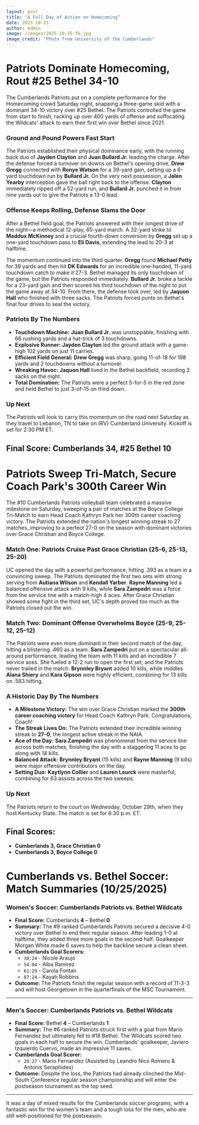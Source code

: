 ```yaml
---
layout: post
title: "A Full Day of Action on Homecoming"
date: 2025-10-25
author: Admin
image: /images/2025-10-25-fb.jpg
image_credit: "Photo from University of the Cumberlands"
---
```


# Patriots Dominate Homecoming, Rout #25 Bethel 34-10

The Cumberlands Patriots put on a complete performance for the Homecoming crowd Saturday night, snapping a three-game skid with a dominant 34-10 victory over #25 Bethel. The Patriots controlled the game from start to finish, racking up over 400 yards of offense and suffocating the Wildcats' attack to earn their first win over Bethel since 2021.

### Ground and Pound Powers Fast Start

The Patriots established their physical dominance early, with the running back duo of **Jayden Clayton** and **Juan Bullard Jr.** leading the charge. After the defense forced a turnover on downs on Bethel's opening drive, **Drew Gregg** connected with **Ronye Watson** for a 39-yard gain, setting up a 6-yard touchdown run by **Bullard Jr.** On the very next possession, a **Jalen Yearby** interception gave the ball right back to the offense. **Clayton** immediately ripped off a 52-yard run, and **Bullard Jr.** punched it in from nine yards out to give the Patriots a 13-0 lead.

### Offense Keeps Rolling, Defense Slams the Door

After a Bethel field goal, the Patriots answered with their longest drive of the night—a methodical 12-play, 65-yard march. A 32-yard strike to **Maddux McKinney** and a crucial fourth-down conversion by **Gregg** set up a one-yard touchdown pass to **Eli Davis**, extending the lead to 20-3 at halftime.

The momentum continued into the third quarter. **Gregg** found **Michael Petty** for 39 yards and then hit **DK Edwards** for an incredible one-handed, 11-yard touchdown catch to make it 27-3. Bethel managed its only touchdown of the game, but the Patriots responded immediately. **Bullard Jr.** broke a tackle for a 23-yard gain and then scored his third touchdown of the night to put the game away at 34-10. From there, the defense took over, led by **Jaquon Hall** who finished with three sacks. The Patriots forced punts on Bethel's final four drives to seal the victory.

### Patriots By The Numbers

*   **Touchdown Machine:** **Juan Bullard Jr.** was unstoppable, finishing with 66 rushing yards and a hat-trick of 3 touchdowns.
*   **Explosive Runner:** **Jayden Clayton** led the ground attack with a game-high 102 yards on just 11 carries.
*   **Efficient Field General:** **Drew Gregg** was sharp, going 11-of-18 for 198 yards and 2 touchdowns without a turnover.
*   **Wreaking Havoc:** **Jaquon Hall** lived in the Bethel backfield, recording 3 sacks on the night.
*   **Total Domination:** The Patriots were a perfect 5-for-5 in the red zone and held Bethel to just 3-of-15 on third down.

### Up Next

The Patriots will look to carry this momentum on the road next Saturday as they travel to Lebanon, TN to take on (RV) Cumberland University. Kickoff is set for 2:30 PM ET.

## Final Score: Cumberlands 34, #25 Bethel 10

# Patriots Sweep Tri-Match, Secure Coach Park's 300th Career Win

The #10 Cumberlands Patriots volleyball team celebrated a massive milestone on Saturday, sweeping a pair of matches at the Boyce College Tri-Match to earn Head Coach Kathryn Park her 300th career coaching victory. The Patriots extended the nation's longest winning streak to 27 matches, improving to a perfect 27-0 on the season with dominant victories over Grace Christian and Boyce College.

### Match One: Patriots Cruise Past Grace Christian (25-6, 25-13, 25-20)

UC opened the day with a powerful performance, hitting .393 as a team in a convincing sweep. The Patriots dominated the first two sets with strong serving from **Autiana Wilson** and **Kendall Yarber**. **Rayne Manning** led a balanced offensive attack with 9 kills, while **Sara Zampedri** was a force from the service line with a match-high 4 aces. After Grace Christian showed some fight in the third set, UC's depth proved too much as the Patriots closed out the win.

### Match Two: Dominant Offense Overwhelms Boyce (25-9, 25-12, 25-12)

The Patriots were even more dominant in their second match of the day, hitting a blistering .460 as a team. **Sara Zampedri** put on a spectacular all-around performance, leading the team with 11 kills and an incredible 7 service aces. She fueled a 12-2 run to open the first set, and the Patriots never trailed in the match. **Brynnley Bryant** added 10 kills, while middles **Alana Shiery** and **Kara Gipson** were highly efficient, combining for 13 kills on .583 hitting.

### A Historic Day By The Numbers

*   **A Milestone Victory:** The win over Grace Christian marked the **300th career coaching victory** for Head Coach Kathryn Park. Congratulations, Coach!
*   **The Streak Lives On:** The Patriots extended their incredible winning streak to **27-0**, the longest active streak in the NAIA.
*   **Ace of the Day:** **Sara Zampedri** was phenomenal from the service line across both matches, finishing the day with a staggering 11 aces to go along with 14 kills.
*   **Balanced Attack:** **Brynnley Bryant** (15 kills) and **Rayne Manning** (9 kills) were major offensive contributors on the day.
*   **Setting Duo:** **Kaytlynn Collier** and **Lauren Leurck** were masterful, combining for 63 assists across the two sweeps.

### Up Next

The Patriots return to the court on Wednesday, October 29th, when they host Kentucky State. The match is set for 6:30 p.m. ET.

## Final Scores:
*   **Cumberlands 3, Grace Christian 0**
*   **Cumberlands 3, Boyce College 0**

# Cumberlands vs. Bethel Soccer: Match Summaries (10/25/2025)

### Women's Soccer: Cumberlands Patriots vs. Bethel Wildcats

*   **Final Score:** Cumberlands **4** – Bethel **0**
*   **Summary:** The #9 ranked Cumberlands Patriots secured a decisive 4-0 victory over Bethel to end their regular season. After leading 1-0 at halftime, they added three more goals in the second half. Goalkeeper Morgan White made 6 saves to help the backline secure a clean sheet.
*   **Cumberlands Goal Scorers:**
    *   `38:24` - Nicole Araujo
    *   `54:04` - Alba Ramirez
    *   `61:29` - Carola Fontan
    *   `87:24` - Kayah Robbins
*   **Outcome:** The Patriots finish the regular season with a record of 11-3-3 and will host Georgetown in the quarterfinals of the MSC Tournament.

---

### Men's Soccer: Cumberlands Patriots vs. Bethel Wildcats

*   **Final Score:** Bethel **4** – Cumberlands **1**
*   **Summary:** The #6 ranked Patriots struck first with a goal from Mario Fernandez but ultimately fell to #18 Bethel. The Wildcats scored two goals in each half to secure the win. Cumberlands' goalkeeper, Javiero Izquierdo Cuervo, made an impressive 11 saves.
*   **Cumberlands Goal Scorer:**
    *   `20:27` - Mario Fernandez (Assisted by Leandro Nico Romero & Antonis Seraphides)
*   **Outcome:** Despite the loss, the Patriots had already clinched the Mid-South Conference regular season championship and will enter the postseason tournament as the top seed.

---

It was a day of mixed results for the Cumberlands soccer programs, with a fantastic win for the women's team and a tough loss for the men, who are still well-positioned for the postseason.
